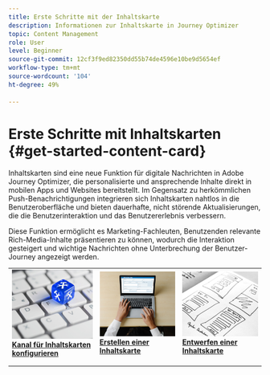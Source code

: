 ```yaml
---
title: Erste Schritte mit der Inhaltskarte
description: Informationen zur Inhaltskarte in Journey Optimizer
topic: Content Management
role: User
level: Beginner
source-git-commit: 12cf3f9ed82350dd55b74de4596e10be9d5654ef
workflow-type: tm+mt
source-wordcount: '104'
ht-degree: 49%

---
```


# Erste Schritte mit Inhaltskarten {#get-started-content-card}

Inhaltskarten sind eine neue Funktion für digitale Nachrichten in Adobe Journey Optimizer, die personalisierte und ansprechende Inhalte direkt in mobilen Apps und Websites bereitstellt. Im Gegensatz zu herkömmlichen Push-Benachrichtigungen integrieren sich Inhaltskarten nahtlos in die Benutzeroberfläche und bieten dauerhafte, nicht störende Aktualisierungen, die die Benutzerinteraktion und das Benutzererlebnis verbessern.

Diese Funktion ermöglicht es Marketing-Fachleuten, Benutzenden relevante Rich-Media-Inhalte präsentieren zu können, wodurch die Interaktion gesteigert und wichtige Nachrichten ohne Unterbrechung der Benutzer-Journey angezeigt werden.

<table style="table-layout:fixed"><tr style="border: 0;">
<td>
<a href="content-card-configuration.md">
<img alt="Lead" src="../assets/do-not-localize/sms-config.jpg">
</a>
<div><a href="content-card-configuration.md"><strong>Kanal für Inhaltskarten konfigurieren</strong>
</div>
<p>
</td>
<td>
<a href="create-content-card.md">
<img alt="Gelegentlich" src="../assets/do-not-localize/sms-create.jpeg">
</a>
<div>
<a href="create-content-card.md"><strong>Erstellen einer Inhaltskarte</strong></a>
</div>
<p></td>
<td>
<a href="design-content-card.md">
<img alt="Validierung" src="../assets/do-not-localize/web-design.jpg">
</a>
<div>
<a href="design-content-card.md"><strong>Entwerfen einer Inhaltskarte</strong></a>
</div>
<p>
</td>
</tr></table>



